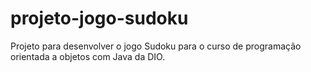 # projeto-jogo-sudoku
Projeto para desenvolver o jogo Sudoku para o curso de programação orientada a objetos com Java da DIO.
